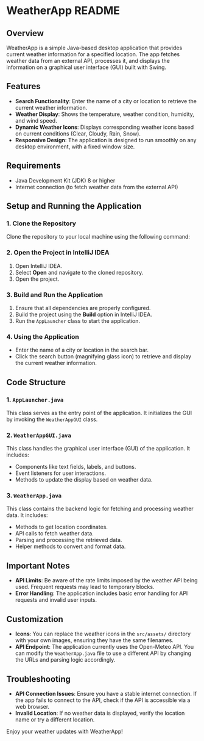 # WeatherApp README

## Overview
WeatherApp is a simple Java-based desktop application that provides current weather information for a specified location. The app fetches weather data from an external API, processes it, and displays the information on a graphical user interface (GUI) built with Swing.

## Features
- **Search Functionality**: Enter the name of a city or location to retrieve the current weather information.
- **Weather Display**: Shows the temperature, weather condition, humidity, and wind speed.
- **Dynamic Weather Icons**: Displays corresponding weather icons based on current conditions (Clear, Cloudy, Rain, Snow).
- **Responsive Design**: The application is designed to run smoothly on any desktop environment, with a fixed window size.

## Requirements
- Java Development Kit (JDK) 8 or higher
- Internet connection (to fetch weather data from the external API)

## Setup and Running the Application

### 1. Clone the Repository
Clone the repository to your local machine using the following command:

### 2. Open the Project in IntelliJ IDEA
1. Open IntelliJ IDEA.
2. Select **Open** and navigate to the cloned repository.
3. Open the project.

### 3. Build and Run the Application
1. Ensure that all dependencies are properly configured.
2. Build the project using the **Build** option in IntelliJ IDEA.
3. Run the `AppLauncher` class to start the application.

### 4. Using the Application
- Enter the name of a city or location in the search bar.
- Click the search button (magnifying glass icon) to retrieve and display the current weather information.

## Code Structure

### 1. `AppLauncher.java`
This class serves as the entry point of the application. It initializes the GUI by invoking the `WeatherAppGUI` class.

### 2. `WeatherAppGUI.java`
This class handles the graphical user interface (GUI) of the application. It includes:
- Components like text fields, labels, and buttons.
- Event listeners for user interactions.
- Methods to update the display based on weather data.

### 3. `WeatherApp.java`
This class contains the backend logic for fetching and processing weather data. It includes:
- Methods to get location coordinates.
- API calls to fetch weather data.
- Parsing and processing the retrieved data.
- Helper methods to convert and format data.

## Important Notes
- **API Limits**: Be aware of the rate limits imposed by the weather API being used. Frequent requests may lead to temporary blocks.
- **Error Handling**: The application includes basic error handling for API requests and invalid user inputs.

## Customization
- **Icons**: You can replace the weather icons in the `src/assets/` directory with your own images, ensuring they have the same filenames.
- **API Endpoint**: The application currently uses the Open-Meteo API. You can modify the `WeatherApp.java` file to use a different API by changing the URLs and parsing logic accordingly.

## Troubleshooting
- **API Connection Issues**: Ensure you have a stable internet connection. If the app fails to connect to the API, check if the API is accessible via a web browser.
- **Invalid Location**: If no weather data is displayed, verify the location name or try a different location.


Enjoy your weather updates with WeatherApp!